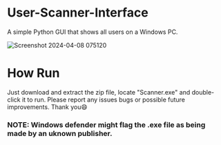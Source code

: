 # User-Scanner-Interface
A simple Python GUI that shows all users on a Windows PC.

![Screenshot 2024-04-08 075120](https://github.com/GigabyteCode/User-Scanner-Interface/assets/154292798/3f74de76-b9f2-472d-b939-00b7a5575c2a)


# How Run
Just download and extract the zip file, locate "Scanner.exe" and double-click it to run. Please report any issues bugs or possible future improvements. Thank you😄
### NOTE: Windows defender might flag the .exe file as being made by an uknown publisher. 
